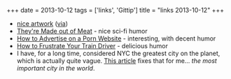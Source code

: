 +++
date = 2013-10-12
tags = ['links', 'Gittip']
title = "links 2013-10-12"
+++

-   [nice artwork] ([via])
-   [They\'re Made out of Meat] - nice sci-fi humor
-   [How to Advertise on a Porn Website] - interesting, with decent
    humor
-   [How to Frustrate Your Train Driver] - delicious humor
-   I have, for a long time, considered NYC the greatest city on the
    planet, which is actually quite vague. [This article] fixes that for
    me\... *the most important city in the world*.

  [nice artwork]: https://happycstudio.see.me
  [via]: https://github.com/gittip/www.gittip.com/blob/master/README.md#see-also
  [They\'re Made out of Meat]: http://www.eastoftheweb.com/short-stories/UBooks/TheyMade.shtml
  [How to Advertise on a Porn Website]: http://blog.eat24hours.com/how-to-advertise-on-a-porn-website
  [How to Frustrate Your Train Driver]: http://hezmatt.org/~mpalmer/blog/general/how_to_frustrate_your_train_driver.html
  [This article]: http://www.wired.com/business/2010/12/google-nyc
